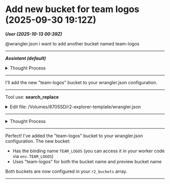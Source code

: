 <!-- Generated by SpecStory -->

<!-- cursor Session c3a0da7c-8eda-4c97-83c1-d45b8147b9b1 (2025-09-30 19:12Z) -->

# Add new bucket for team logos (2025-09-30 19:12Z)

_**User (2025-10-13 00:39Z)**_

@wrangler.json i want to add another bucket named team-logos

---

_**Assistant (default)**_

<think><details><summary>Thought Process</summary>The user wants to add another R2 bucket to their wrangler.json configuration file. They want to add a bucket named "team-logos". 

Looking at the current configuration, they have one bucket in the `r2_buckets` array:
```json
"r2_buckets": [
  {
    "binding": "bucket",
    "bucket_name": "match-boxscores",
    "preview_bucket_name": "match-boxscores"
  }
]
```

They want to add another bucket named "team-logos". I should add it to this array. I'll need to give it a binding name as well. Since the first bucket has the binding "bucket", I could name this one something like "TEAM_LOGOS" or "teamLogos" or "teamLogosBucket". Looking at Cloudflare conventions, bindings are often in SCREAMING_SNAKE_CASE for environment variables, but can also be camelCase. Let me use a sensible binding name like "TEAM_LOGOS".

I'll add this new bucket to the r2_buckets array.</details></think>

---

I'll add the new "team-logos" bucket to your wrangler.json configuration.

---

Tool use: **search_replace**


<details><summary>Edit file: /Volumes/870SSD/r2-explorer-template/wrangler.json</summary>

**Chunk 1**
Lines added: 5, lines removed: undefined

```diff
@@ -14,4 +14,9 @@
        "bucket_name": "match-boxscores",
        "preview_bucket_name": "match-boxscores"
+     },
+     {
+       "binding": "TEAM_LOGOS",
+       "bucket_name": "team-logos",
+       "preview_bucket_name": "team-logos"
      }
    ],
```

</details>

---

<think><details><summary>Thought Process</summary>Good! I've successfully added the new bucket to the r2_buckets array. The configuration now includes both buckets:
1. The existing "match-boxscores" bucket with binding "bucket"
2. The new "team-logos" bucket with binding "TEAM_LOGOS"

I used "TEAM_LOGOS" as the binding name to follow a common convention for environment variable naming, and it will be accessible in the worker code via `env.TEAM_LOGOS`.

The system reminder suggests I check for linter errors, but this is a JSON file and the changes look correct. I should confirm this is complete.</details></think>

---

Perfect! I've added the "team-logos" bucket to your wrangler.json configuration. The new bucket:
- Has the binding name `TEAM_LOGOS` (you can access it in your worker code via `env.TEAM_LOGOS`)
- Uses "team-logos" for both the bucket name and preview bucket name

Both buckets are now configured in your `r2_buckets` array.

---


